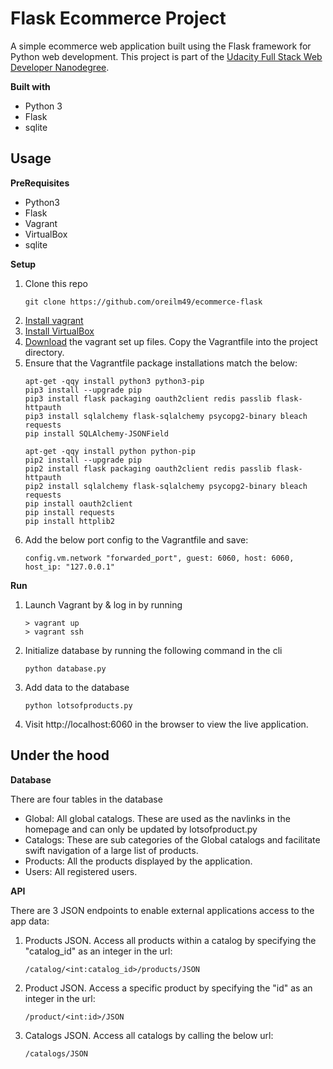 # Flask Ecommerce Project
A simple ecommerce web application built using the Flask framework for Python web development.
This project is part of the
[Udacity Full Stack Web Developer Nanodegree](https://eu.udacity.com/course/full-stack-web-developer-nanodegree--nd004).

<b>Built with</b>
- Python 3
- Flask
- sqlite

## Usage
<b>PreRequisites</b>
- Python3
- Flask
- Vagrant
- VirtualBox
- sqlite

<b>Setup</b>
1. Clone this repo
    ~~~~
    git clone https://github.com/oreilm49/ecommerce-flask
    ~~~~
2. [Install vagrant](https://www.vagrantup.com/docs/installation/)
3. [Install VirtualBox](https://www.virtualbox.org/wiki/Downloads)
4. [Download](https://github.com/udacity/fullstack-nanodegree-vm) the vagrant set up files. Copy the Vagrantfile into the project directory.
5. Ensure that the Vagrantfile package installations match the below:
    ~~~~
    apt-get -qqy install python3 python3-pip
    pip3 install --upgrade pip
    pip3 install flask packaging oauth2client redis passlib flask-httpauth
    pip3 install sqlalchemy flask-sqlalchemy psycopg2-binary bleach requests
    pip install SQLAlchemy-JSONField

    apt-get -qqy install python python-pip
    pip2 install --upgrade pip
    pip2 install flask packaging oauth2client redis passlib flask-httpauth
    pip2 install sqlalchemy flask-sqlalchemy psycopg2-binary bleach requests
    pip install oauth2client
    pip install requests
    pip install httplib2
    ~~~~
6. Add the below port config to the Vagrantfile and save:
    ~~~~
    config.vm.network "forwarded_port", guest: 6060, host: 6060, host_ip: "127.0.0.1"
    ~~~~
<b>Run</b>
1. Launch Vagrant by & log in by running
    ~~~~
    > vagrant up
    > vagrant ssh
    ~~~~
2. Initialize database by running the following command in the cli
    ~~~~
    python database.py
    ~~~~
3. Add data to the database
    ~~~~
    python lotsofproducts.py
    ~~~~
4. Visit http://localhost:6060 in the browser to view the live application.
## Under the hood
<b>Database</b>

There are four tables in the database
- Global: All global catalogs. These are used as the navlinks in the homepage and can only be updated by lotsofproduct.py
- Catalogs: These are sub categories of the Global catalogs and facilitate swift navigation of a large list of products.
- Products: All the products displayed by the application.
- Users: All registered users.

<b>API</b>

There are 3 JSON endpoints to enable external applications access to the app data:
1. Products JSON. Access all products within a catalog by specifying the "catalog_id" as an integer in the url:
    ~~~~
    /catalog/<int:catalog_id>/products/JSON
    ~~~~
2. Product JSON. Access a specific product by specifying the "id" as an integer in the url:
    ~~~~
    /product/<int:id>/JSON
    ~~~~
3. Catalogs JSON. Access all catalogs by calling the below url:
    ~~~~
    /catalogs/JSON
    ~~~~


